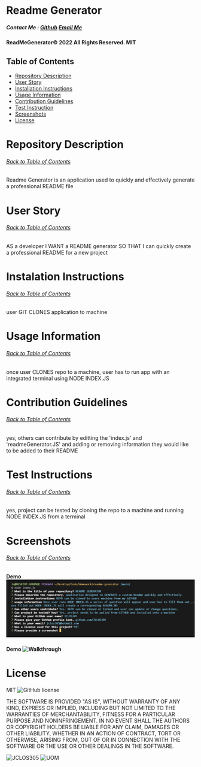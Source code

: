 # Readme Generator
##### Contact Me : [Github](https://www.github.com/jclos305) [Email Me](mailto:jclos305@hotmail.com)
#### ReadMeGenerator© 2022 All Rights Reserved.  MIT
    
## Table of Contents
* [Repository Description](#Repository-Description)
* [User Story](#User-Story)
* [Installation Instructions](#Instalation-Instructions)
* [Usage Information](#Usage-Information)
* [Contribution Guidelines](#Contribution-Guidelines)
* [Test Instruction](#Test-Instructions)
* [Screenshots](#ScreenShots)
* [License](#License) 

    
# Repository Description
###### [Back to Table of Contents](#Table-of-Contents)
Readme Generator is an application used to quickly and effectively generate a professional README file 
    

    
# User Story
###### [Back to Table of Contents](#Table-of-Contents)
AS a developer
I WANT a README generator
SO THAT I can quickly create a professional README for a new project


# Instalation Instructions
###### [Back to Table of Contents](#Table-of-Contents)
user GIT CLONES application to machine

# Usage Information
###### [Back to Table of Contents](#Table-of-Contents)
once user CLONES repo to a machine, user has to run app with an integrated terminal using NODE INDEX.JS

  
# Contribution Guidelines
###### [Back to Table of Contents](#Table-of-Contents)
yes, others can contribute by editting the 'index.js' and 'readmeGenerator.JS' and adding or removing information they would like to be added to their README 
    
    
# Test Instructions
###### [Back to Table of Contents](#Table-of-Contents)
yes, project can be tested by cloning the repo to a machine and running NODE INDEX.JS from a terminal
    
    
# Screenshots 
###### [Back to Table of Contents](#Table-of-Contents)
#### Demo  ![screenshot](https://github.com/JCLOS305/README-generator/blob/main/Assets/Images/NODE-Screenshot.PNG?raw=true)

#### Demo ![Walkthrough]()
    
    

    
# License


MIT  ![GitHub license](https://img.shields.io/badge/license-MIT-blue.svg)
    
   
    
THE SOFTWARE IS PROVIDED "AS IS", WITHOUT WARRANTY OF ANY KIND, EXPRESS OR IMPLIED, INCLUDING BUT NOT LIMITED TO THE WARRANTIES OF MERCHANTABILITY, FITNESS FOR A PARTICULAR PURPOSE AND NONINFRINGEMENT. IN NO EVENT SHALL THE AUTHORS OR COPYRIGHT HOLDERS BE LIABLE FOR ANY CLAIM, DAMAGES OR OTHER LIABILITY, WHETHER IN AN ACTION OF CONTRACT, TORT OR OTHERWISE, ARISING FROM, OUT OF OR IN CONNECTION WITH THE SOFTWARE OR THE USE OR OTHER DEALINGS IN THE SOFTWARE.

![JCLOS305](https://img.shields.io/badge/Orchestrated%20by-JCLOS305-blue)
![UOM](https://img.shields.io/badge/University%20of-Miami-orange)

